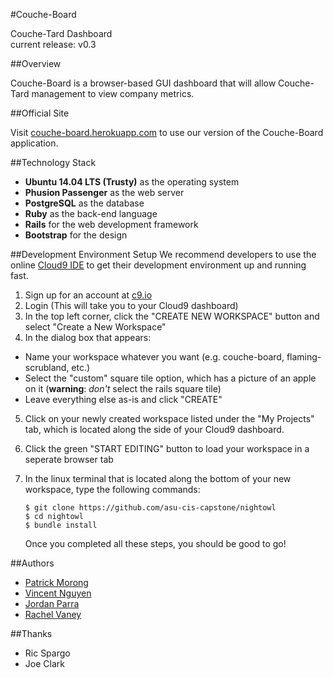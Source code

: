 #Couche-Board

Couche-Tard Dashboard  
current release: v0.3

##Overview

Couche-Board is a browser-based GUI dashboard that will allow Couche-Tard management to view company metrics.

##Official Site

Visit [couche-board.herokuapp.com](https://couche-board.herokuapp.com) to use our version of the Couche-Board application.

##Technology Stack
* **Ubuntu 14.04 LTS (Trusty)** as the operating system
* **Phusion Passenger** as the web server
* **PostgreSQL** as the database
* **Ruby** as the back-end language
* **Rails** for the web development framework
* **Bootstrap** for the design
 
##Development Environment Setup
We recommend developers to use the online [Cloud9 IDE](https://c9.io/) to get their development environment up and running fast. 

1. Sign up for an account at [c9.io](https://c9.io/)
2. Login (This will take you to your Cloud9 dashboard)
3. In the top left corner, click the "CREATE NEW WORKSPACE" button and select "Create a New Workspace"
4. In the dialog box that appears:
 * Name your workspace whatever you want (e.g. couche-board, flaming-scrubland, etc.)
 * Select the "custom" square tile option, which has a picture of an apple on it (**warning**: _don't_ select the rails    square tile)
 * Leave everything else as-is and click "CREATE"
5. Click on your newly created workspace listed under the "My Projects" tab, which is located along the side of your      Cloud9 dashboard.
6. Click the green "START EDITING" button to load your workspace in a seperate browser tab
7. In the linux terminal that is located along the bottom of your new workspace, type the following commands:  
   ```
   $ git clone https://github.com/asu-cis-capstone/nightowl
   $ cd nightowl
   $ bundle install
   ```
   
   Once you completed all these steps, you should be good to go!

##Authors

* [Patrick Morong](https:github.com/pmorong)  
* [Vincent Nguyen](https:github.com/vietcent)  
* [Jordan Parra](https:github.com/Jordan-Parra)  
* [Rachel Vaney](https:github.com/theroguemuppet)


##Thanks

* Ric Spargo
* Joe Clark



